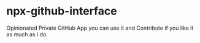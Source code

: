 # npx-github-interface
Opinionated Private GitHub App you can use it and Contribute if you like it as much as i do.
